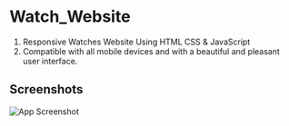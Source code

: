 # Watch_Website

1. Responsive Watches Website Using HTML CSS & JavaScript
2. Compatible with all mobile devices and with a beautiful and pleasant user interface.

## Screenshots

![App Screenshot](https://drive.google.com/drive/u/0/folders/1oAsCK2VLcjRP7sJGQtvWnTN37VGAMeEd)
